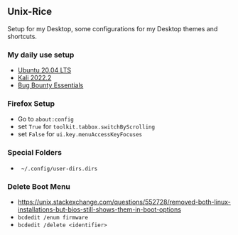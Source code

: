 ## Unix-Rice 

Setup for my Desktop, some configurations for my Desktop themes and shortcuts. 

### My daily use setup
- [Ubuntu 20.04 LTS](https://github.com/zyairelai/unix-rice/blob/master/distros/Ubuntu-20-04.md)
- [Kali 2022.2](https://github.com/zyairelai/unix-rice/blob/master/distros/kali-xfce.md)
- [Bug Bounty Essentials](https://github.com/zyairelai/unix-rice/blob/master/distros/bug-bounty-essentials.md)

### Firefox Setup
- Go to `about:config`  
- set `True` for `toolkit.tabbox.switchByScrolling`
- set `False` for `ui.key.menuAccessKeyFocuses`

### Special Folders
- ` ~/.config/user-dirs.dirs`

### Delete Boot Menu
- https://unix.stackexchange.com/questions/552728/removed-both-linux-installations-but-bios-still-shows-them-in-boot-options
- `bcdedit /enum firmware`
- `bcdedit /delete <identifier>`
